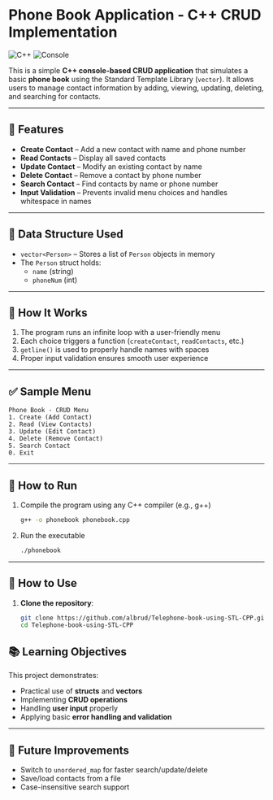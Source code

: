 # Phone Book Application - C++ CRUD Implementation

![C++](https://img.shields.io/badge/c++-%2300599C.svg?style=for-the-badge&logo=c%2B%2B&logoColor=white) ![Console](https://img.shields.io/badge/console-black.svg?style=for-the-badge&logo=windows-terminal&logoColor=white)


This is a simple **C++ console-based CRUD application** that simulates a basic **phone book** using the Standard Template Library (`vector`). It allows users to manage contact information by adding, viewing, updating, deleting, and searching for contacts.

---

## 🔧 Features

- **Create Contact** – Add a new contact with name and phone number  
- **Read Contacts** – Display all saved contacts  
- **Update Contact** – Modify an existing contact by name  
- **Delete Contact** – Remove a contact by phone number  
- **Search Contact** – Find contacts by name or phone number  
- **Input Validation** – Prevents invalid menu choices and handles whitespace in names

---

## 📂 Data Structure Used

- `vector<Person>` – Stores a list of `Person` objects in memory  
- The `Person` struct holds:
  - `name` (string)
  - `phoneNum` (int)

---

## 🧪 How It Works

1. The program runs an infinite loop with a user-friendly menu
2. Each choice triggers a function (`createContact`, `readContacts`, etc.)
3. `getline()` is used to properly handle names with spaces
4. Proper input validation ensures smooth user experience

---

## ✅ Sample Menu

```
Phone Book - CRUD Menu
1. Create (Add Contact)
2. Read (View Contacts)
3. Update (Edit Contact)
4. Delete (Remove Contact)
5. Search Contact
0. Exit
```

---

## 📌 How to Run

1. Compile the program using any C++ compiler (e.g., g++)
   ```bash
   g++ -o phonebook phonebook.cpp
   ```
2. Run the executable
   ```bash
   ./phonebook
   ```

---

## 📌 How to Use

1. **Clone the repository**:
   ```bash
   git clone https://github.com/albrud/Telephone-book-using-STL-CPP.git
   cd Telephone-book-using-STL-CPP
   ```


## 📚 Learning Objectives

This project demonstrates:
- Practical use of **structs** and **vectors**
- Implementing **CRUD operations**
- Handling **user input** properly
- Applying basic **error handling and validation**

---

## 🚀 Future Improvements

- Switch to `unordered_map` for faster search/update/delete
- Save/load contacts from a file
- Case-insensitive search support





   
